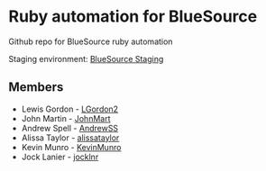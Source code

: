 # Ruby automation for BlueSource

Github repo for BlueSource ruby automation

Staging environment: [BlueSource Staging](http://bluesourcestaging.herokuapp.com/)

## Members
* Lewis Gordon - [LGordon2](https://github.com/LGordon2)
* John Martin - [JohnMart](https://github.com/JohnMart)
* Andrew Spell - [AndrewSS](https://github.com/AndrewSS)
* Alissa Taylor - [alissataylor](https://github.com/alissataylor)
* Kevin Munro - [KevinMunro](https://github.com/KevinMunro)
* Jock Lanier - [jocklnr](https://github.com/Jocklnr)
